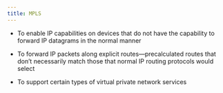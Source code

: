 ```yaml
---
title: MPLS
---
```


- To enable IP capabilities on devices that do not have the capability to forward IP datagrams in the normal manner

- To forward IP packets along explicit routes—precalculated routes that don’t necessarily match those that normal IP routing protocols would select

- To support certain types of virtual private network services